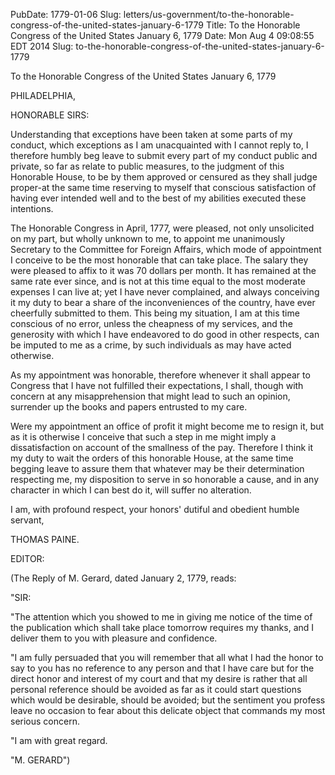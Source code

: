 PubDate: 1779-01-06
Slug: letters/us-government/to-the-honorable-congress-of-the-united-states-january-6-1779
Title: To the Honorable Congress of the United States  January 6, 1779
Date: Mon Aug  4 09:08:55 EDT 2014
   Slug: to-the-honorable-congress-of-the-united-states-january-6-1779

   To the Honorable Congress of the United States  January 6, 1779

   PHILADELPHIA,

   HONORABLE SIRS:

   Understanding that exceptions have been taken at some parts of my conduct,
   which exceptions as I am unacquainted with I cannot reply to, I therefore
   humbly beg leave to submit every part of my conduct public and private, so
   far as relate to public measures, to the judgment of this Honorable House,
   to be by them approved or censured as they shall judge proper-at the same
   time reserving to myself that conscious satisfaction of having ever
   intended well and to the best of my abilities executed these intentions.

   The Honorable Congress in April, 1777, were pleased, not only unsolicited
   on my part, but wholly unknown to me, to appoint me unanimously Secretary
   to the Committee for Foreign Affairs, which mode of appointment I conceive
   to be the most honorable that can take place. The salary they were pleased
   to affix to it was 70 dollars per month. It has remained at the same rate
   ever since, and is not at this time equal to the most moderate expenses I
   can live at; yet I have never complained, and always conceiving it my duty
   to bear a share of the inconveniences of the country, have ever cheerfully
   submitted to them. This being my situation, I am at this time conscious of
   no error, unless the cheapness of my services, and the generosity with
   which I have endeavored to do good in other respects, can be imputed to me
   as a crime, by such individuals as may have acted otherwise.

   As my appointment was honorable, therefore whenever it shall appear to
   Congress that I have not fulfilled their expectations, I shall, though
   with concern at any misapprehension that might lead to such an opinion,
   surrender up the books and papers entrusted to my care.

   Were my appointment an office of profit it might become me to resign it,
   but as it is otherwise I conceive that such a step in me might imply a
   dissatisfaction on account of the smallness of the pay. Therefore I think
   it my duty to wait the orders of this honorable House, at the same time
   begging leave to assure them that whatever may be their determination
   respecting me, my disposition to serve in so honorable a cause, and in any
   character in which I can best do it, will suffer no alteration.

   I am, with profound respect, your honors' dutiful and obedient humble
   servant,

   THOMAS PAINE.

   EDITOR:

   (The Reply of M. Gerard, dated January 2, 1779, reads:

   "SIR:

   "The attention which you showed to me in giving me notice of the time of
   the publication which shall take place tomorrow requires my thanks, and I
   deliver them to you with pleasure and confidence.

   "I am fully persuaded that you will remember that all what I had the honor
   to say to you has no reference to any person and that I have care but for
   the direct honor and interest of my court and that my desire is rather
   that all personal reference should be avoided as far as it could start
   questions which would be desirable, should be avoided; but the sentiment
   you profess leave no occasion to fear about this delicate object that
   commands my most serious concern.

   "I am with great regard.

   "M. GERARD")


